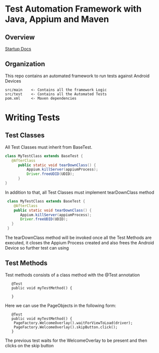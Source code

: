 # Test Automation Framework with Java, Appium and Maven

## Overview
[Startup Docs](docs/startup_guide.md)

## Organization

This repo contains an automated framework to run tests against Android Devices

    src/main    <- Contains all the framework Logic
    src/test    <- Contains all the Automated Tests
    pom.xml     <- Maven dependencies

# Writing Tests

## Test Classes

All Test Classes must inherit from BaseTest.

```Java
class MyTestClass extends BaseTest {
   @AfterClass
      public static void tearDownClass() {
          Appium.killServer(appiumProcess);
          Driver.freeUDID(UDID);
      }
}
```

In addition to that, all Test Classes must implement tearDownClass method
```Java
 class MyTestClass extends BaseTest {
    @AfterClass
    public static void tearDownClass() {
       Appium.killServer(appiumProcess);
       Driver.freeUDID(UDID);
   }
 }
```

The tearDownClass method will be invoked once all the Test Methods are executed,
it closes the Appium Process created and also frees the Android Device so further test
can using


## Test Methods
Test methods consists of a class method with the @Test annotation
```any
   @Test
   public void myTestMethod() {
    
   }
```

Here we can use the PageObjects in the following form:
```any
   @Test
   public void myTestMethod() {
    PageFactory.WelcomeOverlay().waitForViewToLoad(driver);
    PageFactory.WelcomeOverlay().skipButton.click();
   }
```

The previous test waits for the WelcomeOverlay to be present 
and then clicks on the skip button

